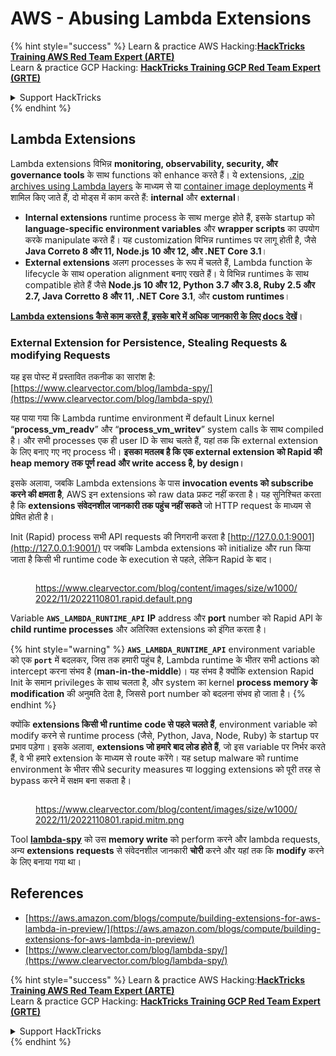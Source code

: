 # AWS - Abusing Lambda Extensions

{% hint style="success" %}
Learn & practice AWS Hacking:<img src="/.gitbook/assets/image.png" alt="" data-size="line">[**HackTricks Training AWS Red Team Expert (ARTE)**](https://training.hacktricks.xyz/courses/arte)<img src="/.gitbook/assets/image.png" alt="" data-size="line">\
Learn & practice GCP Hacking: <img src="/.gitbook/assets/image (2).png" alt="" data-size="line">[**HackTricks Training GCP Red Team Expert (GRTE)**<img src="/.gitbook/assets/image (2).png" alt="" data-size="line">](https://training.hacktricks.xyz/courses/grte)

<details>

<summary>Support HackTricks</summary>

* Check the [**subscription plans**](https://github.com/sponsors/carlospolop)!
* **Join the** 💬 [**Discord group**](https://discord.gg/hRep4RUj7f) or the [**telegram group**](https://t.me/peass) or **follow** us on **Twitter** 🐦 [**@hacktricks\_live**](https://twitter.com/hacktricks\_live)**.**
* **Share hacking tricks by submitting PRs to the** [**HackTricks**](https://github.com/carlospolop/hacktricks) and [**HackTricks Cloud**](https://github.com/carlospolop/hacktricks-cloud) github repos.

</details>
{% endhint %}

## Lambda Extensions

Lambda extensions विभिन्न **monitoring, observability, security, और governance tools** के साथ functions को enhance करते हैं। ये extensions, [.zip archives using Lambda layers](https://docs.aws.amazon.com/lambda/latest/dg/configuration-layers.html) के माध्यम से या [container image deployments](https://aws.amazon.com/blogs/compute/working-with-lambda-layers-and-extensions-in-container-images/) में शामिल किए जाते हैं, दो मोड्स में काम करते हैं: **internal** और **external**।

* **Internal extensions** runtime process के साथ merge होते हैं, इसके startup को **language-specific environment variables** और **wrapper scripts** का उपयोग करके manipulate करते हैं। यह customization विभिन्न runtimes पर लागू होती है, जैसे **Java Correto 8 और 11, Node.js 10 और 12, और .NET Core 3.1**।
* **External extensions** अलग processes के रूप में चलते हैं, Lambda function के lifecycle के साथ operation alignment बनाए रखते हैं। ये विभिन्न runtimes के साथ compatible होते हैं जैसे **Node.js 10 और 12, Python 3.7 और 3.8, Ruby 2.5 और 2.7, Java Corretto 8 और 11, .NET Core 3.1**, और **custom runtimes**।

[**Lambda extensions कैसे काम करते हैं, इसके बारे में अधिक जानकारी के लिए docs देखें**](https://docs.aws.amazon.com/lambda/latest/dg/runtimes-extensions-api.html)।

### External Extension for Persistence, Stealing Requests & modifying Requests

यह इस पोस्ट में प्रस्तावित तकनीक का सारांश है: [https://www.clearvector.com/blog/lambda-spy/](https://www.clearvector.com/blog/lambda-spy/)

यह पाया गया कि Lambda runtime environment में default Linux kernel “**process\_vm\_readv**” और “**process\_vm\_writev**” system calls के साथ compiled है। और सभी processes एक ही user ID के साथ चलते हैं, यहां तक कि external extension के लिए बनाए गए नए process भी। **इसका मतलब है कि एक external extension को Rapid की heap memory तक पूर्ण read और write access है, by design।**

इसके अलावा, जबकि Lambda extensions के पास **invocation events को subscribe करने की क्षमता है**, AWS इन extensions को raw data प्रकट नहीं करता है। यह सुनिश्चित करता है कि **extensions संवेदनशील जानकारी तक पहुंच नहीं सकते** जो HTTP request के माध्यम से प्रेषित होती है।

Init (Rapid) process सभी API requests की निगरानी करता है [http://127.0.0.1:9001](http://127.0.0.1:9001/) पर जबकि Lambda extensions को initialize और run किया जाता है किसी भी runtime code के execution से पहले, लेकिन Rapid के बाद।

<figure><img src="../../../../.gitbook/assets/image (90).png" alt=""><figcaption><p><a href="https://www.clearvector.com/blog/content/images/size/w1000/2022/11/2022110801.rapid.default.png">https://www.clearvector.com/blog/content/images/size/w1000/2022/11/2022110801.rapid.default.png</a></p></figcaption></figure>

Variable **`AWS_LAMBDA_RUNTIME_API`** **IP** address और **port** number को Rapid API के **child runtime processes** और अतिरिक्त extensions को इंगित करता है।

{% hint style="warning" %}
**`AWS_LAMBDA_RUNTIME_API`** environment variable को एक **`port`** में बदलकर, जिस तक हमारी पहुंच है, Lambda runtime के भीतर सभी actions को intercept करना संभव है (**man-in-the-middle**)। यह संभव है क्योंकि extension Rapid Init के समान privileges के साथ चलता है, और system का kernel **process memory के modification** की अनुमति देता है, जिससे port number को बदलना संभव हो जाता है।
{% endhint %}

क्योंकि **extensions किसी भी runtime code से पहले चलते हैं**, environment variable को modify करने से runtime process (जैसे, Python, Java, Node, Ruby) के startup पर प्रभाव पड़ेगा। इसके अलावा, **extensions जो हमारे बाद लोड होते हैं**, जो इस variable पर निर्भर करते हैं, वे भी हमारे extension के माध्यम से route करेंगे। यह setup malware को runtime environment के भीतर सीधे security measures या logging extensions को पूरी तरह से bypass करने में सक्षम बना सकता है।

<figure><img src="../../../../.gitbook/assets/image (3) (4).png" alt=""><figcaption><p><a href="https://www.clearvector.com/blog/content/images/size/w1000/2022/11/2022110801.rapid.mitm.png">https://www.clearvector.com/blog/content/images/size/w1000/2022/11/2022110801.rapid.mitm.png</a></p></figcaption></figure>

Tool [**lambda-spy**](https://github.com/clearvector/lambda-spy) को उस **memory write** को perform करने और lambda requests, अन्य **extensions** **requests** से संवेदनशील जानकारी **चोरी** करने और यहां तक कि **modify** करने के लिए बनाया गया था।

## References

* [https://aws.amazon.com/blogs/compute/building-extensions-for-aws-lambda-in-preview/](https://aws.amazon.com/blogs/compute/building-extensions-for-aws-lambda-in-preview/)
* [https://www.clearvector.com/blog/lambda-spy/](https://www.clearvector.com/blog/lambda-spy/)

{% hint style="success" %}
Learn & practice AWS Hacking:<img src="/.gitbook/assets/image.png" alt="" data-size="line">[**HackTricks Training AWS Red Team Expert (ARTE)**](https://training.hacktricks.xyz/courses/arte)<img src="/.gitbook/assets/image.png" alt="" data-size="line">\
Learn & practice GCP Hacking: <img src="/.gitbook/assets/image (2).png" alt="" data-size="line">[**HackTricks Training GCP Red Team Expert (GRTE)**<img src="/.gitbook/assets/image (2).png" alt="" data-size="line">](https://training.hacktricks.xyz/courses/grte)

<details>

<summary>Support HackTricks</summary>

* Check the [**subscription plans**](https://github.com/sponsors/carlospolop)!
* **Join the** 💬 [**Discord group**](https://discord.gg/hRep4RUj7f) or the [**telegram group**](https://t.me/peass) or **follow** us on **Twitter** 🐦 [**@hacktricks\_live**](https://twitter.com/hacktricks\_live)**.**
* **Share hacking tricks by submitting PRs to the** [**HackTricks**](https://github.com/carlospolop/hacktricks) and [**HackTricks Cloud**](https://github.com/carlospolop/hacktricks-cloud) github repos.

</details>
{% endhint %}
